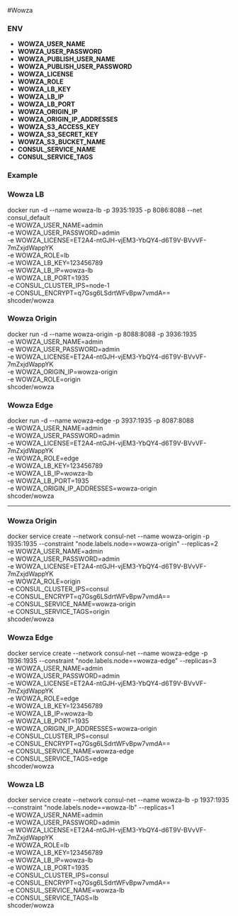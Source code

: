 #Wowza

### ENV
* **WOWZA_USER_NAME**
* **WOWZA_USER_PASSWORD**
* **WOWZA_PUBLISH_USER_NAME**
* **WOWZA_PUBLISH_USER_PASSWORD**
* **WOWZA_LICENSE**
* **WOWZA_ROLE**
* **WOWZA_LB_KEY**
* **WOWZA_LB_IP**
* **WOWZA_LB_PORT**
* **WOWZA_ORIGIN_IP**
* **WOWZA_ORIGIN_IP_ADDRESSES**
* **WOWZA_S3_ACCESS_KEY**
* **WOWZA_S3_SECRET_KEY**
* **WOWZA_S3_BUCKET_NAME**
* **CONSUL_SERVICE_NAME**
* **CONSUL_SERVICE_TAGS**

### Example

### Wowza LB
docker run -d --name wowza-lb -p 3935:1935 -p 8086:8088 --net consul_default \
  -e WOWZA_USER_NAME=admin \
  -e WOWZA_USER_PASSWORD=admin \
  -e WOWZA_LICENSE=ET2A4-ntGJH-vjEM3-YbQY4-d6T9V-BVvVF-7mZxjdWappYK \
  -e WOWZA_ROLE=lb \
  -e WOWZA_LB_KEY=123456789 \
  -e WOWZA_LB_IP=wowza-lb \
  -e WOWZA_LB_PORT=1935 \
  -e CONSUL_CLUSTER_IPS=node-1 \
  -e CONSUL_ENCRYPT=q7Gsg6LSdrtWFvBpw7vmdA== \
shcoder/wowza 

### Wowza Origin
docker run -d --name wowza-origin -p 8088:8088 -p 3936:1935 \
  -e WOWZA_USER_NAME=admin \
  -e WOWZA_USER_PASSWORD=admin \
  -e WOWZA_LICENSE=ET2A4-ntGJH-vjEM3-YbQY4-d6T9V-BVvVF-7mZxjdWappYK \
  -e WOWZA_ORIGIN_IP=wowza-origin \
  -e WOWZA_ROLE=origin \
shcoder/wowza 

### Wowza Edge
docker run -d --name wowza-edge -p 3937:1935 -p 8087:8088 \
  -e WOWZA_USER_NAME=admin \
  -e WOWZA_USER_PASSWORD=admin \
  -e WOWZA_LICENSE=ET2A4-ntGJH-vjEM3-YbQY4-d6T9V-BVvVF-7mZxjdWappYK \
  -e WOWZA_ROLE=edge \
  -e WOWZA_LB_KEY=123456789 \
  -e WOWZA_LB_IP=wowza-lb \
  -e WOWZA_LB_PORT=1935 \
  -e WOWZA_ORIGIN_IP_ADDRESSES=wowza-origin \
shcoder/wowza 

--------------------------------------------------------------------------------------

### Wowza Origin
docker service create --network consul-net --name wowza-origin -p 1935:1935 --constraint "node.labels.node==wowza-origin" --replicas=2 \
  -e WOWZA_USER_NAME=admin \
  -e WOWZA_USER_PASSWORD=admin \
  -e WOWZA_LICENSE=ET2A4-ntGJH-vjEM3-YbQY4-d6T9V-BVvVF-7mZxjdWappYK \
  -e WOWZA_ROLE=origin \
  -e CONSUL_CLUSTER_IPS=consul \
  -e CONSUL_ENCRYPT=q7Gsg6LSdrtWFvBpw7vmdA== \
  -e CONSUL_SERVICE_NAME=wowza-origin \
  -e CONSUL_SERVICE_TAGS=origin \
shcoder/wowza 

### Wowza Edge
docker service create --network consul-net --name wowza-edge -p 1936:1935 --constraint "node.labels.node==wowza-edge" --replicas=3 \
  -e WOWZA_USER_NAME=admin \
  -e WOWZA_USER_PASSWORD=admin \
  -e WOWZA_LICENSE=ET2A4-ntGJH-vjEM3-YbQY4-d6T9V-BVvVF-7mZxjdWappYK \
  -e WOWZA_ROLE=edge \
  -e WOWZA_LB_KEY=123456789 \
  -e WOWZA_LB_IP=wowza-lb \
  -e WOWZA_LB_PORT=1935 \
  -e WOWZA_ORIGIN_IP_ADDRESSES=wowza-origin \
  -e CONSUL_CLUSTER_IPS=consul \
  -e CONSUL_ENCRYPT=q7Gsg6LSdrtWFvBpw7vmdA== \
  -e CONSUL_SERVICE_NAME=wowza-edge \
  -e CONSUL_SERVICE_TAGS=edge \
shcoder/wowza

### Wowza LB
docker service create --network consul-net --name wowza-lb -p 1937:1935 --constraint "node.labels.node==wowza-lb" --replicas=1\
  -e WOWZA_USER_NAME=admin \
  -e WOWZA_USER_PASSWORD=admin \
  -e WOWZA_LICENSE=ET2A4-ntGJH-vjEM3-YbQY4-d6T9V-BVvVF-7mZxjdWappYK \
  -e WOWZA_ROLE=lb \
  -e WOWZA_LB_KEY=123456789 \
  -e WOWZA_LB_IP=wowza-lb \
  -e WOWZA_LB_PORT=1935 \
  -e CONSUL_CLUSTER_IPS=consul \
  -e CONSUL_ENCRYPT=q7Gsg6LSdrtWFvBpw7vmdA== \
  -e CONSUL_SERVICE_NAME=wowza-lb \
  -e CONSUL_SERVICE_TAGS=lb \
shcoder/wowza 